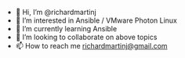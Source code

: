 - 👋 Hi, I’m @richardmartinj
- 👀 I’m interested in Ansible / VMware Photon Linux
- 🌱 I’m currently learning Ansible
- 💞️ I’m looking to collaborate on above topics
- 📫 How to reach me richardmartinj@gmail.com

<!---
richardmartinj/richardmartinj is a ✨ special ✨ repository because its `README.md` (this file) appears on your GitHub profile.
You can click the Preview link to take a look at your changes.
--->
